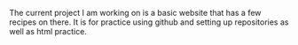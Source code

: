 The current project I am working on is a basic website that has a few recipes on there. It is for practice using github and setting up repositories as well as html practice.
